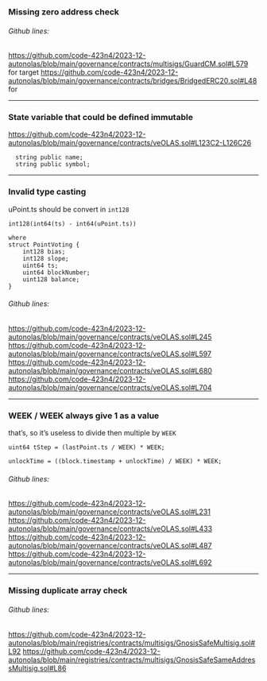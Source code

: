 ### Missing zero address check
###### Github lines:
https://github.com/code-423n4/2023-12-autonolas/blob/main/governance/contracts/multisigs/GuardCM.sol#L579 for target
https://github.com/code-423n4/2023-12-autonolas/blob/main/governance/contracts/bridges/BridgedERC20.sol#L48 for 

---

### State variable that could be defined immutable

https://github.com/code-423n4/2023-12-autonolas/blob/main/governance/contracts/veOLAS.sol#L123C2-L126C26

```solidity
  string public name;
  string public symbol;
```

---


### Invalid type casting

uPoint.ts should be convert in `int128` 

```solidity
int128(int64(ts) - int64(uPoint.ts))

where
struct PointVoting {
    int128 bias;
    int128 slope;
    uint64 ts;
    uint64 blockNumber;
    uint128 balance;
}
```
###### Github lines:
https://github.com/code-423n4/2023-12-autonolas/blob/main/governance/contracts/veOLAS.sol#L245
https://github.com/code-423n4/2023-12-autonolas/blob/main/governance/contracts/veOLAS.sol#L597
https://github.com/code-423n4/2023-12-autonolas/blob/main/governance/contracts/veOLAS.sol#L680
https://github.com/code-423n4/2023-12-autonolas/blob/main/governance/contracts/veOLAS.sol#L704

---

### WEEK / WEEK always give 1 as a value
that’s, so it’s useless to divide then multiple by `WEEK` 
```solidity
uint64 tStep = (lastPoint.ts / WEEK) * WEEK;

unlockTime = ((block.timestamp + unlockTime) / WEEK) * WEEK;

```

###### Github lines:
https://github.com/code-423n4/2023-12-autonolas/blob/main/governance/contracts/veOLAS.sol#L231
https://github.com/code-423n4/2023-12-autonolas/blob/main/governance/contracts/veOLAS.sol#L433
https://github.com/code-423n4/2023-12-autonolas/blob/main/governance/contracts/veOLAS.sol#L487
https://github.com/code-423n4/2023-12-autonolas/blob/main/governance/contracts/veOLAS.sol#L692

---

### Missing duplicate array check
###### Github lines:
https://github.com/code-423n4/2023-12-autonolas/blob/main/registries/contracts/multisigs/GnosisSafeMultisig.sol#L92
https://github.com/code-423n4/2023-12-autonolas/blob/main/registries/contracts/multisigs/GnosisSafeSameAddressMultisig.sol#L86
